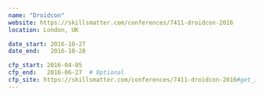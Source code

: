 ```yaml
---
name: "Droidcon"
website: https://skillsmatter.com/conferences/7411-droidcon-2016
location: London, UK

date_start: 2016-10-27
date_end:   2016-10-28

cfp_start: 2016-04-05
cfp_end:   2016-06-27  # Optional
cfp_site: https://skillsmatter.com/conferences/7411-droidcon-2016#get_involved # Optional, will default to website
---
```

